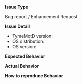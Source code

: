 **Issue Type**

Bug report / Enhancement Request

**Issue Detail**

* TymeMotD version:
* OS distribution:
* OS version:

**Expected Behavior**



**Actual Behavior**



**How to reproduce Behavior**
